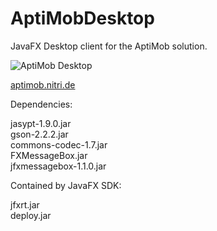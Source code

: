 # AptiMobDesktop
JavaFX Desktop client for the AptiMob solution.

![AptiMob Desktop](http://aptimob.nitri.de/img/aptimobdesktop.png "AptiMob Desktop")

[aptimob.nitri.de](http://aptimob.nitri.de)

Dependencies:

jasypt-1.9.0.jar  
gson-2.2.2.jar  
commons-codec-1.7.jar  
FXMessageBox.jar  
jfxmessagebox-1.1.0.jar

Contained by JavaFX SDK:

jfxrt.jar  
deploy.jar

